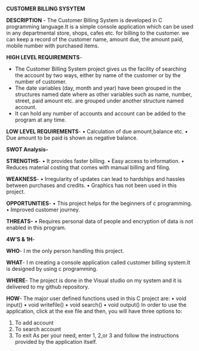 **CUSTOMER BILLING SYSYTEM**

**DESCRIPTION** - 
The Customer Billing System is developed in C programming language.It is a simple console application which can be used in any departmental store, shops, cafes etc. for billing to the customer.  we can keep a record of the customer name, amount due, the amount paid, mobile number with purchased items.

**HIGH LEVEL REQUIREMENTS**-
-	The Customer Billing System project  gives us the facility of searching the account by two ways, either by name of the customer or by the number of customer.
- The date variables (day, month and year) have been grouped in the structures named date where as other variables such as name, number, street, paid amount etc. are grouped under another structure named account.
-	It can hold any number of accounts and account can be added to the program at any time.

**LOW LEVEL REQUIREMENTS**-
•	Calculation of due amount,balance etc.
•	Due amount to be paid is shown as negative balance.

**SWOT Analysis-**

**STRENGTHS**-
•	It provides faster billing.
•	Easy access to information.
•	Reduces material costing that comes with manual billing and filing.

**WEAKNESS**-
•	Irregularity of updates can lead to hardships and hassles between purchases and credits.
•	Graphics has not been used in this project.

**OPPORTUNITIES**-
•	This project helps for the beginners of c programming.
•	Improved customer journey.

**THREATS-**
•	Requires personal data of people and encryption of data is not enabled in this program.

**4W’S & 1H**-

**WHO**-
I m the only person handling this project.

**WHAT**-
I m creating a console application called customer billing system.It is designed by using c programming.

**WHERE**-
The project is done in the Visual studio on my system and it is delivered to my github repository.

**HOW**-
The major user defined functions used in this C project are:
•	void input()
•	void writefile()
•	void search()
•	void output()
 In order to use the application, click at the exe file and then, you will have three options to:
1.	To add account
2.	To search account
3.	To exit
As per your need, enter 1, 2,or 3 and follow the instructions provided by the application itself.









